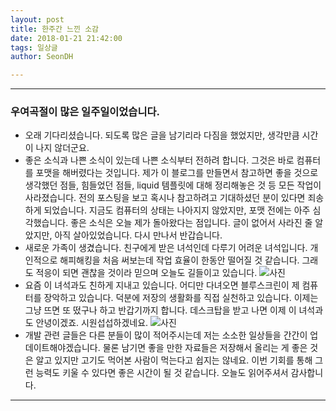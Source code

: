 ```yaml
---
layout: post
title: 한주간 느낀 소감
date: 2018-01-21 21:42:00
tags: 일상글
author: SeonDH

---
```


<hr />

### 우여곡절이 많은 일주일이었습니다.

* 오래 기다리셨습니다. 되도록 많은 글을 남기리라 다짐을 했었지만, 생각만큼 시간이 나지 않더군요.
* 좋은 소식과 나쁜 소식이 있는데 나쁜 소식부터 전하려 합니다. 그것은 바로 컴퓨터를 포맷을 해버렸다는 것입니다. 제가 이 블로그를 만들면서 참고하면 좋을 것으로 생각했던 점들, 힘들었던 점들, liquid 템플릿에 대해 정리해놓은 것 등 모든 작업이 사라졌습니다. 전의 포스팅을 보고 혹시나 참고하려고 기대하셨던 분이 있다면 죄송하게 되었습니다. 지금도 컴퓨터의 상태는 나아지지 않았지만, 포맷 전에는 아주 심각했습니다. 좋은 소식은 오늘 제가 돌아왔다는 점입니다. 글이 없어서 사라진 줄 알았지만, 아직 살아있었습니다. 다시 만나서 반갑습니다.
* 새로운 가족이 생겼습니다. 친구에게 받은 녀석인데 다루기 어려운 녀석입니다. 개인적으로 해피해킹을 처음 써보는데 작업 효율이 한동안 떨어질 것 같습니다. 그래도 적응이 되면 괜찮을 것이라 믿으며 오늘도 길들이고 있습니다.
![사진](https://raw.githubusercontent.com/SeonDH/SeonDH.github.io/_posts/keyboard.png)
* 요즘 이 녀석과도 친하게 지내고 있습니다. 어디만 다녀오면 블루스크린이 제 컴퓨터를 장악하고 있습니다. 덕분에 저장의 생활화를 직접 실천하고 있습니다. 이제는 그냥 뜨면 또 떴구나 하고 반갑기까지 합니다. 데스크탑을 받고 나면 이제 이 녀석과도 안녕이겠죠. 시원섭섭하겠네요.
![사진](https://raw.githubusercontent.com/SeonDH/SeonDH.github.io/_posts/bluescreen.png)
* 개발 관련 글들은 다른 분들이 많이 적어주시는데 저는 소소한 일상들을 간간이 업데이트해야겠습니다. 물론 남기면 좋을 만한 자료들은 저장해서 올리는 게 좋은 것은 알고 있지만 고기도 먹어본 사람이 먹는다고 쉽지는 않네요. 이번 기회를 통해 그런 능력도 키울 수 있다면 좋은 시간이 될 것 같습니다. 오늘도 읽어주셔서 감사합니다.

<hr />
